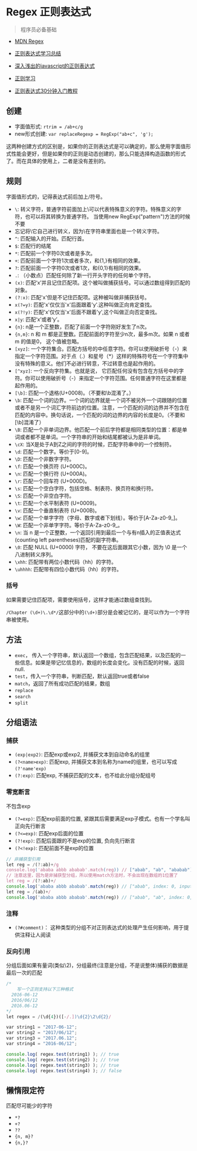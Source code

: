 # Regex 正则表达式

> 程序员必备基础

- [MDN Regex](https://developer.mozilla.org/zh-CN/docs/Web/JavaScript/Guide/Regular_Expressions)

- [正则表达式学习总结](https://segmentfault.com/a/1190000008766125)
- [深入浅出的javascript的正则表达式](http://web.jobbole.com/84450/)
- [正则学习](http://mp.weixin.qq.com/s/dVci7XH-xyd9FOdmVoJBDQ)
- [正则表达式30分钟入门教程](http://deerchao.net/tutorials/regex/regex.htm)

## 创建

- 字面值形式: `rtrim = /ab+c/g`
- new形式创建: `var replaceRegexp = RegExp("ab+c", 'g');`

这两种创建方式的区别是，如果你的正则表达式是可以确定的，那么使用字面值形式性能会更好，但是如果你的正则是动态创建的，那么只能选择构造函数的形式了。而在具体的使用上，二者是没有差别的。

## 规则

字面值形式的，记得表达式前后加上/符号。

- `\`: 转义字符，普通字符前面加上\可以代表特殊意义的字符。特殊意义的字符，也可以将其转换为普通字符。 当使用new RegExp("pattern")方法的时候不要
- 忘记将\它自己进行转义，因为\在字符串里面也是一个转义字符。
- `^`: 匹配输入的开始。匹配行首。
- `$`: 匹配行的结尾
- `*`: 匹配前一个字符0次或者是多次。
- `+`: 匹配前面一个字符1次或者多次，和{1,}有相同的效果。
- `?`: 匹配前面一个字符0次或者1次，和{0,1}有相同的效果。
- `.`: （小数点）匹配任何除了新一行开头字符的任何单个字符。
- `(x)`: 匹配‘x’并且记住匹配项。这个被叫做捕获括号。可以通过数组得到匹配的对象。
- `(?:x)`: 匹配'x'但是不记住匹配项。这种被叫做非捕获括号。
- `x(?=y)`: 匹配'x'仅仅当'x'后面跟着'y'.这种叫做正向肯定查找。
- `x(?!y)`: 匹配'x'仅仅当'x'后面不跟着'y',这个叫做正向否定查找。
- `x|y`: 匹配‘x’或者‘y’。
- `{n}`: n是一个正整数，匹配了前面一个字符刚好发生了n次。
- `{n,m}`: n 和 m 都是正整数。匹配前面的字符至少n次，最多m次。如果 n 或者 m 的值是0， 这个值被忽略。
- `[xyz]`: 一个字符集合。匹配方括号的中任意字符。你可以使用破折号（-）来指定一个字符范围。对于点（.）和星号（*）这样的特殊符号在一个字符集中没有特殊的意义。他们不必进行转意，不过转意也是起作用的。
- `[^xyz]`: 一个反向字符集。也就是说， 它匹配任何没有包含在方括号中的字符。你可以使用破折号（-）来指定一个字符范围。任何普通字符在这里都是起作用的。
- `[\b]`: 匹配一个退格(U+0008)。（不要和\b混淆了。）
- `\b`: 匹配一个词的边界。一个词的边界就是一个词不被另外一个词跟随的位置或者不是另一个词汇字符前边的位置。注意，一个匹配的词的边界并不包含在匹配的内容中。换句话说，一个匹配的词的边界的内容的长度是0。（不要和[\b]混淆了）
- `\B`: 匹配一个非单词边界。他匹配一个前后字符都是相同类型的位置：都是单词或者都不是单词。一个字符串的开始和结尾都被认为是非单词。
- `\cX`: 当X是处于A到Z之间的字符的时候，匹配字符串中的一个控制符。
- `\d`: 匹配一个数字。等价于[0-9]。
- `\D`: 匹配一个非数字字符。
- `\f`: 匹配一个换页符 (U+000C)。
- `\n`: 匹配一个换行符 (U+000A)。
- `\r`: 匹配一个回车符 (U+000D)。
- `\s`: 匹配一个空白字符，包括空格、制表符、换页符和换行符。
- `\S`: 匹配一个非空白字符。
- `\t`: 匹配一个水平制表符 (U+0009)。
- `\v`: 匹配一个垂直制表符 (U+000B)。
- `\w`: 匹配一个单字字符（字母、数字或者下划线）。等价于[A-Za-z0-9_]。
- `\W`: 匹配一个非单字字符。等价于A-Za-z0-9_。
- `\n`: 当 n 是一个正整数，一个返回引用到最后一个与有n插入的正值表达式(counting left parentheses)匹配的副字符串。
- `\0`: 匹配 NULL (U+0000) 字符， 不要在这后面跟其它小数，因为 \0 是一个八进制转义序列。
- `\xhh`: 匹配带有两位小数代码（hh）的字符。
- `\uhhhh`: 匹配带有四位小数代码（hh）的字符。

### 括号

如果需要记住匹配项，需要使用括号，这样才能通过数组查找到。

`/Chapter (\d+)\.\d*/`这部分中的`(\d+)`部分是会被记忆的，是可以作为一个字符串被使用。

## 方法

- `exec`， 传入一个字符串，默认返回一个数组，包含匹配结果，以及匹配的一些信息。如果是带记忆信息的，数组的长度会变化。没有匹配的时候，返回null.
- `test`，传入一个字符串，判断匹配，默认返回true或者false
- `match`，返回了所有成功匹配的结果，数组
- `replace`
- `search`
- `split`

## 分组语法

### 捕获

- `(exp|exp2)`: 匹配exp或exp2, 并捕获文本到自动命名的组里
- `(?<name>exp)`: 匹配exp, 并捕获文本到名称为name的组里，也可以写成 `(?'name'exp)`
- `(?:exp)`: 匹配exp, 不捕获匹配的文本，也不给此分组分配组号

### 零宽断言

不包含exp

- `(?=exp)`: 匹配exp前面的位置, 紧跟其后需要满足exp子模式。也有一个学名叫正向先行断言
- `(?<=exp)`: 匹配exp后面的位置
- `(?!exp)`: 匹配后面跟的不是exp的位置, 负向先行断言
- `(?<!exp)`: 匹配前面不是exp的位置

```js
// 非捕获型引用
let reg = /(?:ab)+/g
console.log('ababa abbb ababab'.match(reg)) // ["abab", "ab", "ababab"]
// 注意这里，因为是非捕获型分组，所以使用match方法时，不会出现在数组的1位置了
let reg = /(?:ab)+/
console.log('ababa abbb ababab'.match(reg)) // ["abab", index: 0, input: "ababa abbb ababab", groups: undefined]
let reg = /(ab)+/
console.log('ababa abbb ababab'.match(reg)) // ["abab", "ab", index: 0, input: "ababa abbb ababab", groups: undefined]
```

### 注释

- `(?#comment)`： 这种类型的分组不对正则表达式的处理产生任何影响，用于提供注释让人阅读

### 反向引用

分组后面如果有量词(类似\2)，分组最终(注意是分组，不是说整体)捕获的数据是最后一次的匹配

```js
/*
    写一个正则支持以下三种格式
  2016-06-12
  2016/06/12
  2016.06-12
*/
let regex = /(\d{4})([-/.])\d{2}\2\d{2}/

var string1 = "2017-06-12";
var string2 = "2017/06/12";
var string3 = "2017.06.12";
var string4 = "2016-06/12";

console.log( regex.test(string1) ); // true
console.log( regex.test(string2) ); // true
console.log( regex.test(string3) ); // true
console.log( regex.test(string4) ); // false
```

## 懒惰限定符

匹配尽可能少的字符

- `*?`
- `+?`
- `??`
- `{n, m}?`
- `{n,}?`
